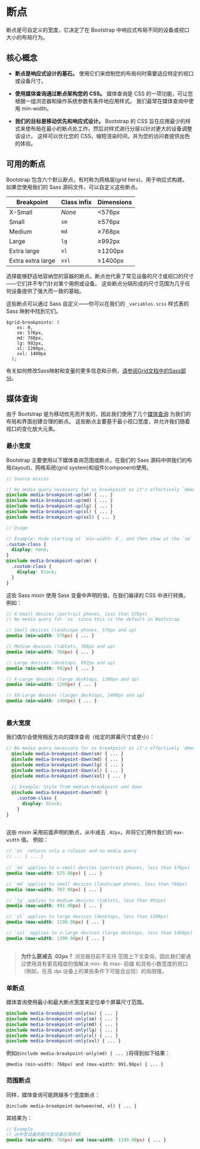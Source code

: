 # 断点

断点是可自定义的宽度，它决定了在 Bootstrap 中响应式布局不同的设备或视口大小的布局行为。

## 核心概念

- **断点是响应式设计的基石。** 使用它们来控制您的布局何时需要适应特定的视口或设备尺寸。

- **使用媒体查询通过断点架构您的 CSS。** 媒体查询是 CSS 的一项功能，可让您根据一组浏览器和操作系统参数有条件地应用样式。 我们最常在媒体查询中使用 min-width。

- **我们的目标是移动优先和响应式设计。** Bootstrap 的 CSS 旨在应用最少的样式来使布局在最小的断点处工作，然后对样式进行分层以针对更大的设备调整该设计。 这样可以优化您的 CSS，缩短渲染时间，并为您的访问者提供出色的体验。

## 可用的断点

Bootstrap 包含六个默认断点，有时称为网格层(grid tiers)，用于响应式构建。 如果您使用我们的 Sass 源码文件，可以自定义这些断点。

| Breakpoint        | Class infix | Dimensions |
| ----------------- | ----------- | ---------- |
| X-Small           | _None_      | <576px     |
| Small             | `sm`        | ≥576px     |
| Medium            | `md`        | ≥768px     |
| Large             | `lg`        | ≥992px     |
| Extra large       | `xl`        | ≥1200px    |
| Extra extra large | `xxl`       | ≥1400px    |

选择能够舒适地容纳您的容器的断点。断点也代表了常见设备的尺寸或视口的尺寸——它们并不专门针对某个用例或设备。 这些断点分隔形成的尺寸范围为几乎任何设备提供了强大而一致的基础。

这些断点可以通过 Sass 自定义——你可以在我们的 `_variables.scss` 样式表的 Sass 映射中找到它们。

```
$grid-breakpoints: (
    xs: 0,
    sm: 576px,
    md: 768px,
    lg: 992px,
    xl: 1200px,
    xxl: 1400px
  );
```

有关如何修改Sass映射和变量的更多信息和示例，[请参阅Grid文档中的Sass部分](https://getbootstrap.com/docs/5.1/layout/grid/#sass)。


## 媒体查询

由于 Bootstrap 是为移动优先而开发的，因此我们使用了几个[媒体查询](https://developer.mozilla.org/en-US/docs/Web/CSS/Media_Queries/Using_media_queries) 为我们的布局和界面创建合理的断点。 这些断点主要基于最小视口宽度，并允许我们随着视口的变化放大元素。

### 最小宽度

Bootstrap 主要使用以下媒体查询范围或断点，在我们的 Sass 源码中供我们的布局(layout)、网格系统(grid system)和组件(component)使用。


```scss
// Source mixins

// No media query necessary for xs breakpoint as it's effectively `@media (min-width: 0) { ... }`
@include media-breakpoint-up(sm) { ... }
@include media-breakpoint-up(md) { ... }
@include media-breakpoint-up(lg) { ... }
@include media-breakpoint-up(xl) { ... }
@include media-breakpoint-up(xxl) { ... }

// Usage

// Example: Hide starting at `min-width: 0`, and then show at the `sm` breakpoint
.custom-class {
  display: none;
}
@include media-breakpoint-up(sm) {
  .custom-class {
    display: block;
  }
}
```

这些 Sass mixin 使用 Sass 变量中声明的值，在我们编译的 CSS 中进行转换。 例如：

```scss
// X-Small devices (portrait phones, less than 576px)
// No media query for `xs` since this is the default in Bootstrap

// Small devices (landscape phones, 576px and up)
@media (min-width: 576px) { ... }

// Medium devices (tablets, 768px and up)
@media (min-width: 768px) { ... }

// Large devices (desktops, 992px and up)
@media (min-width: 992px) { ... }

// X-Large devices (large desktops, 1200px and up)
@media (min-width: 1200px) { ... }

// XX-Large devices (larger desktops, 1400px and up)
@media (min-width: 1400px) { ... }
  
```

### 最大宽度

我们偶尔会使用相反方向的媒体查询（给定的屏幕尺寸或更小）：

```scss
// No media query necessary for xs breakpoint as it's effectively `@media (max-width: 0) { ... }`
  @include media-breakpoint-down(sm) { ... }
  @include media-breakpoint-down(md) { ... }
  @include media-breakpoint-down(lg) { ... }
  @include media-breakpoint-down(xl) { ... }
  @include media-breakpoint-down(xxl) { ... }
  
  // Example: Style from medium breakpoint and down
  @include media-breakpoint-down(md) {
    .custom-class {
      display: block;
    }
}
  
```

这些 mixin 采用前面声明的断点，从中减去 `.02px`，并将它们用作我们的 `max-width` 值。 例如：

```scss
// `xs` returns only a ruleset and no media query
// ... { ... }
  
// `sm` applies to x-small devices (portrait phones, less than 576px)
@media (max-width: 575.98px) { ... }

// `md` applies to small devices (landscape phones, less than 768px)
@media (max-width: 767.98px) { ... }

// `lg` applies to medium devices (tablets, less than 992px)
@media (max-width: 991.98px) { ... }

// `xl` applies to large devices (desktops, less than 1200px)
@media (max-width: 1199.98px) { ... }

// `xxl` applies to x-large devices (large desktops, less than 1400px)
@media (max-width: 1399.98px) { ... }
  
```

> **为什么要减去 .02px？** 浏览器目前不支持 范围上下文查询，因此我们要通过使用具有更高精度的值解决 min- 和 max- 前缀 和具有小数宽度的视口（例如，在高 dpi 设备上的某些条件下可能会出现）的局限隆。

### 单断点

媒体查询使用最小和最大断点宽度来定位单个屏幕尺寸范围。

```scss
@include media-breakpoint-only(xs) { ... }
@include media-breakpoint-only(sm) { ... }
@include media-breakpoint-only(md) { ... }
@include media-breakpoint-only(lg) { ... }
@include media-breakpoint-only(xl) { ... }
@include media-breakpoint-only(xxl) { ... }
```

例如`@include media-breakpoint-only(md) { ... }`将得到如下结果：

`@media (min-width: 768px) and (max-width: 991.98px) { ... }`


### 范围断点

同样，媒体查询可能跨越多个宽度断点：

`@include media-breakpoint-between(md, xl) { ... }`

其结果为：

```scss
// Example
// 从中型设备到超大型设备应用样式
@media (min-width: 768px) and (max-width: 1199.98px) { ... }
```